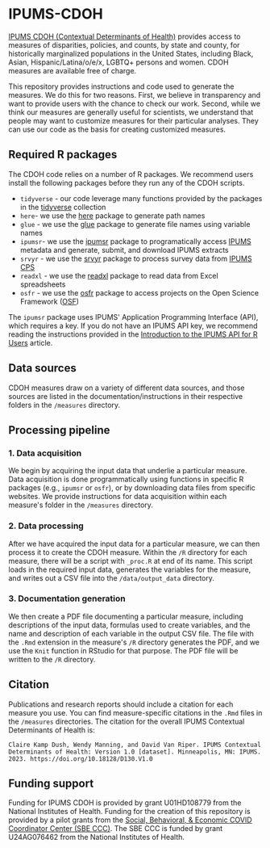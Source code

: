 # IPUMS-CDOH
[IPUMS CDOH (Contextual Determinants of Health)](https://cdoh.ipums.org/) provides access to measures of disparities, policies, and counts, by state and county, for historically marginalized populations in the United States, including Black, Asian, Hispanic/Latina/o/e/x, LGBTQ+ persons and women. CDOH measures are available free of charge.

This repository provides instructions and code used to generate the measures. We do this for two reasons. First, we believe in transparency and want to provide users with the chance to check our work. Second, while we think our measures are generally useful for scientists, we understand that people may want to customize measures for their particular analyses. They can use our code as the basis for creating customized measures. 

## Required R packages
The CDOH code relies on a number of R packages. We recommend users install the following packages before they run any of the CDOH scripts.

* `tidyverse` - our code leverage many functions provided by the packages in the [tidyverse](https://www.tidyverse.org/) collection  
* `here`- we use the [here](https://here.r-lib.org/) package to generate path names 
* `glue` - we use the [glue](https://glue.tidyverse.org/) package to generate file names using variable names
* `ipumsr`- we use the [ipumsr](https://tech.popdata.org/ipumsr/) package to programatically access [IPUMS](https://www.ipums.org/) metadata and generate, submit, and download IPUMS extracts
* `srvyr` - we use the [srvyr](https://github.com/gergness/srvyr/) package to process survey data from [IPUMS CPS](https://cps.ipums.org/cps/)
* `readxl` - we use the [readxl](https://readxl.tidyverse.org/) package to read data from Excel spreadsheets
* `osfr` - we use the [osfr](https://docs.ropensci.org/osfr/) package to access projects on the Open Science Framework ([OSF](https://osf.io/)) 

The `ipumsr` package uses IPUMS' Application Programming Interface (API), which requires a key. If you do not have an IPUMS API key, we recommend reading the instructions provided in the [Introduction to the IPUMS API for R Users](https://tech.popdata.org/ipumsr/articles/ipums-api.html) article.

## Data sources
CDOH measures draw on a variety of different data sources, and those sources are listed in the documentation/instructions in their respective folders in the `/measures` directory. 

## Processing pipeline
### 1. Data acquisition
We begin by acquiring the input data that underlie a particular measure. Data acquisition is done programmatically using functions in specific R packages (e.g., `ipumsr` or `osfr`), or by downloading data files from specific websites. We provide instructions for data acquisition within each measure's folder in the `/measures` directory. 

### 2. Data processing
After we have acquired the input data for a particular measure, we can then process it to create the CDOH measure. Within the `/R` directory for each measure, there will be a script with `_proc.R` at end of its name. This script loads in the required input data, generates the variables for the measure, and writes out a CSV file into the `/data/output_data` directory. 

### 3. Documentation generation
We then create a PDF file documenting a particular measure, including descriptions of the input data, formulas used to create variables, and the name and description of each variable in the output CSV file. The file with the `.Rmd` extension in the measure's `/R` directory generates the PDF, and we use the `Knit` function in RStudio for that purpose. The PDF file will be written to the `/R` directory.

## Citation 
Publications and research reports should include a citation for each measure you use. You can find measure-specific citations in the `.Rmd` files in the `/measures` directories. The citation for the overall IPUMS Contextual Determinants of Health is:

`Claire Kamp Dush, Wendy Manning, and David Van Riper. IPUMS Contextual Determinants of Health: Version 1.0 [dataset]. Minneapolis, MN: IPUMS. 2023. https://doi.org/10.18128/D130.V1.0`
 
## Funding support
Funding for IPUMS CDOH is provided by grant U01HD108779 from the National Institutes of Health. Funding for the creation of this repository is provided by a pilot grants from the [Social, Behavioral, & Economic COVID Coordinator Center (SBE CCC)](https://www.icpsr.umich.edu/web/pages/sbeccc/). The SBE CCC is funded by grant U24AG076462 from the National Institutes of Health.
